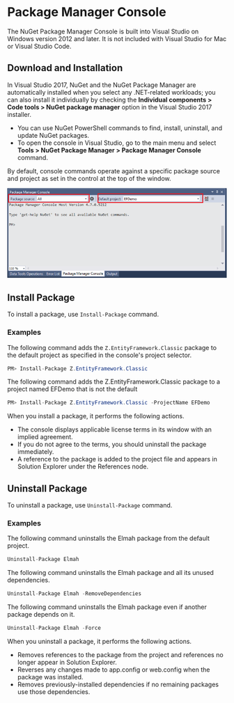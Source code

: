 # Package Manager Console

The NuGet Package Manager Console is built into Visual Studio on Windows version 2012 and later. It is not included with Visual Studio for Mac or Visual Studio Code. 

## Download and Installation

In Visual Studio 2017, NuGet and the NuGet Package Manager are automatically installed when you select any .NET-related workloads; you can also install it individually by checking the **Individual components > Code tools > NuGet package manager** option in the Visual Studio 2017 installer.

 - You can use NuGet PowerShell commands to find, install, uninstall, and update NuGet packages. 
 - To open the console in Visual Studio, go to the main menu and select **Tools > NuGet Package Manager > Package Manager Console** command. 

By default, console commands operate against a specific package source and project as set in the control at the top of the window.

<img src="https://raw.githubusercontent.com/zzzprojects/nuget-tutorial/master/docs/images/package-manager-console.png">

## Install Package

To install a package, use `Install-Package` command.

### Examples

The following command adds the `Z.EntityFramework.Classic` package to the default project as specified in the console's project selector.
 
```csharp
PM> Install-Package Z.EntityFramework.Classic
```

The following command adds the Z.EntityFramework.Classic package to a project named EFDemo that is not the default

```csharp
PM> Install-Package Z.EntityFramework.Classic -ProjectName EFDemo
```

When you install a package, it performs the following actions.

 - The console displays applicable license terms in its window with an implied agreement. 
 - If you do not agree to the terms, you should uninstall the package immediately.
 - A reference to the package is added to the project file and appears in Solution Explorer under the References node.

## Uninstall Package

To uninstall a package, use `Uninstall-Package` command.

### Examples

The following command uninstalls the Elmah package from the default project.

```csharp
Uninstall-Package Elmah
```

The following command uninstalls the Elmah package and all its unused dependencies.

```csharp
Uninstall-Package Elmah -RemoveDependencies 
```

The following command uninstalls the Elmah package even if another package depends on it.

```csharp
Uninstall-Package Elmah -Force
```

When you uninstall a package, it performs the following actions.

 - Removes references to the package from the project and references no longer appear in Solution Explorer. 
 - Reverses any changes made to app.config or web.config when the package was installed.
 - Removes previously-installed dependencies if no remaining packages use those dependencies.
